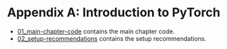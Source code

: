 # Appendix A: Introduction to PyTorch

- [01_main-chapter-code](01_main-chapter-code) contains the main chapter code.
- [02_setup-recommendations](02_setup-recommendations) contains the setup recommendations.